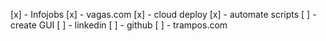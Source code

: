 [x] - Infojobs
[x] - vagas.com
[x] - cloud deploy
[x] - automate scripts
[ ] - create GUI
[ ] - linkedin
[ ] - github
[ ] - trampos.com